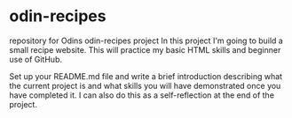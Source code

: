 # odin-recipes
repository for Odins odin-recipes project
In this project I'm going to build a small recipe website. This will practice my 
basic HTML skills and beginner use of GitHub.


 Set up your README.md file and write a brief introduction describing what the 
 current project is and what skills you will have demonstrated once you have 
 completed it. I can also do this as a self-reflection at the end of the project.
